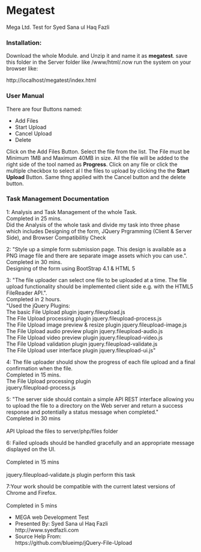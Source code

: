 # Megatest
Mega Ltd. Test for Syed Sana ul Haq Fazli

<h3>Installation:</h3>
Download the whole Module. and Unzip it and name it as <strong>megatest</strong>. save this folder in the Server folder like /www/html/.now run the system on your browser like: 
<p>http://localhost/megatest/index.html</p>

<h3>User Manual</h3>
There are four Buttons named:
<ul>
	<li>Add Files</li>
	<li>Start Upload</li>
	<li>Cancel Upload</li>
	<li>Delete</li>
</ul>
<p>Click on the Add Files Button. Select the file from the list. The File must be Minimum 1MB and Maximum 40MB in size. All the file will be added to the right side of the tool named as <strong>Progress</strong>. Click on any file or click the multiple checkbox to select al l the files to upload by clicking the the <strong>Start Upload</strong> Button. Same thng applied with the Cancel button and the delete button.</p>
	
<h3>Task Management Documentation</h3>
1: Analysis and Task Management of the whole Task. 
<br />Completed in 25 mins. 
<br />Did the Analysis of the whole task and divide my task into three phase which includes Designing of the form, JQuery Prgramming (Client & Server Side), and Browser Compatibilitiy Check 	

2: "Style up a simple form submission page. This design is available as a PNG image file and there are separate image assets which you can use.". 
<br />Completed in 30 mins. 
<br />Designing of the form using BootStrap 4.1 & HTML 5
			
3: "The file uploader can select one file to be uploaded at a time. The file upload functionality should be
implemented client side e.g. with the HTML5 FileReader API.". 
<br />Completed in 2 hours.
<br />
"Used the jQuery Plugins: 
<br /> The basic File Upload plugin 
jquery.fileupload.js
<br />The File Upload processing plugin
jquery.fileupload-process.js
<br />The File Upload image preview & resize plugin 
jquery.fileupload-image.js
<br /> The File Upload audio preview plugin 
jquery.fileupload-audio.js
<br />The File Upload video preview plugin
jquery.fileupload-video.js
<br />The File Upload validation plugin 
jquery.fileupload-validate.js
<br />The File Upload user interface plugin
jquery.fileupload-ui.js"
			
4: The file uploader should show the progress of each file upload and a final confirmation when the file. 
<br />Completed in 15 mins.	
<br />The File Upload processing plugin
<br />jquery.fileupload-process.js
			
5: "The server side should contain a simple API REST interface allowing you to upload the file to a
directory on the Web server and return a success response and potentially a status message when
completed."	
<br />Completed in 30 mins	
<br />API Upload the files to server/php/files folder
			
			
6: Failed uploads should be handled gracefully and an appropriate message displayed on the UI.	
<br/>Completed in 15 mins	
<br/>jquery.fileupload-validate.js plugin perform this task

7:Your work should be compatible with the current latest versions of Chrome and Firefox.	
<br />Completed in 5 mins	


<ul>
	<li>MEGA web Development Test</li>
	<li>Presented By: Syed Sana ul Haq Fazli<br />
	http://www.syedfazli.com</li>
 	<li>Source Help From:<br />
	https://github.com/blueimp/jQuery-File-Upload</li>
</ul>
